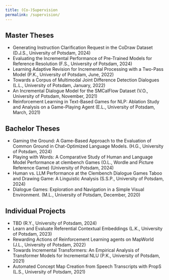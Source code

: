 ```yaml
---
title: (Co-)Supervision
permalink: /supervision/
---
```


## Master Theses

- Generating Instruction Clarification Request in the CoDraw Dataset (D.J.S., University of Potsdam, 2024)
- Evaluating the Incremental Performance of Pre-Trained Models for Reference Resolution (F.S., University of Potsdam, 2024)
- Learning Adaptive Revision for Incremental Processing with a Two-Pass Model (P.K., University of Potsdam, June, 2022)
- Towards a Corpus of Multimodal Joint Difference Detection Dialogues (L.L., University of Potsdam, January, 2022)
- An Incremental Dialogue Model for the SMCalFlow Dataset (V.O., University of Potsdam, November, 2021)
- Reinforcement Learning in Text-Based Games for NLP: Ablation Study and Analysis on a Game-Playing Agent (E.L., University of Potsdam, March, 2021)


## Bachelor Theses
- Gaming the Ground: A Game-Based Approach to the Evaluation of Common Ground in Chat-Optimized Language Models. (H.G., University of Potsdam, 2024)
- Playing with Words: A Comparative Study of Human and Language Model Performance at clembench Games (O.L., Wordle and Picture Reference Game) (University of Potsdam, 2024)
- Human vs. LLM Performance at the Clembench Dialogue Games Taboo and Drawing Game: A Linguistic Analysis (S.S.P., University of Potsdam, 2024)
- Dialogue Games: Exploration and Navigation in a Simple Visual Environment. (M.L., University of Potsdam, December, 2020)


## Individual Projects
- TBD (R.Y., University of Potsdam, 2024)
- Learn and Evaluate Referential Contextual Embeddings (L.K., University of Potsdam, 2023)
- Rewarding Actions of Reinforcement Learning agents on MapWorld (J.L., University of Potsdam, 2022)
- Towards Incremental Transformers: An Empirical Analysis of Transformer Models for Incremental NLU (P.K., University of Potsdam, 2021)
- Automated Concept Map Creation from Speech Transcripts with PropS (L.S., University of Potsdam, 2021)

